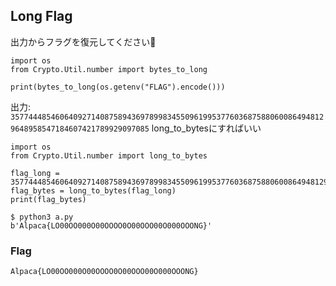 ## Long Flag

出力からフラグを復元してください🐍
```
import os
from Crypto.Util.number import bytes_to_long

print(bytes_to_long(os.getenv("FLAG").encode()))
```
出力:
`35774448546064092714087589436978998345509619953776036875880600864948129648958547184607421789929097085`
long_to_bytesにすればいい
```
import os
from Crypto.Util.number import long_to_bytes

flag_long = 35774448546064092714087589436978998345509619953776036875880600864948129648958547184607421789929097085
flag_bytes = long_to_bytes(flag_long)
print(flag_bytes)
```
```
$ python3 a.py
b'Alpaca{LO00OO000O00OOOO0O00OOO00O000OOONG}'
```

### Flag
`Alpaca{LO00OO000O00OOOO0O00OOO00O000OOONG}`
